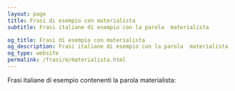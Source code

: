```yaml
---
layout: page
title: Frasi di esempio con materialista 
subtitle: Frasi italiane di esempio con la parola  materialista

og_title: Frasi di esempio con materialista 
og_description: Frasi italiane di esempio con la parola  materialista
og_type: website
permalink: /frasi/m/materialista.html
---
```


Frasi italiane di esempio contenenti la parola materialista:


